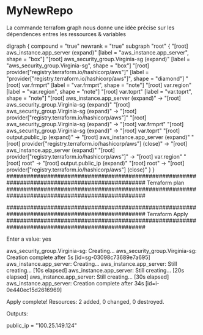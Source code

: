 # MyNewRepo
La commande terrafom graph nous donne une idée précise sur les dépendences entres les ressources & variables 

digraph {
	compound = "true"
	newrank = "true"
	subgraph "root" {
		"[root] aws_instance.app_server (expand)" [label = "aws_instance.app_server", shape = "box"]
		"[root] aws_security_group.Virginia-sg (expand)" [label = "aws_security_group.Virginia-sg", shape = "box"]
		"[root] provider[\"registry.terraform.io/hashicorp/aws\"]" [label = "provider[\"registry.terraform.io/hashicorp/aws\"]", shape = "diamond"]
		"[root] var.frmprt" [label = "var.frmprt", shape = "note"]
		"[root] var.region" [label = "var.region", shape = "note"]
		"[root] var.toprt" [label = "var.toprt", shape = "note"]
		"[root] aws_instance.app_server (expand)" -> "[root] aws_security_group.Virginia-sg (expand)"
		"[root] aws_security_group.Virginia-sg (expand)" -> "[root] provider[\"registry.terraform.io/hashicorp/aws\"]"
		"[root] aws_security_group.Virginia-sg (expand)" -> "[root] var.frmprt"
		"[root] aws_security_group.Virginia-sg (expand)" -> "[root] var.toprt"
		"[root] output.public_ip (expand)" -> "[root] aws_instance.app_server (expand)"
		"[root] provider[\"registry.terraform.io/hashicorp/aws\"] (close)" -> "[root] aws_instance.app_server (expand)"
		"[root] provider[\"registry.terraform.io/hashicorp/aws\"]" -> "[root] var.region"
		"[root] root" -> "[root] output.public_ip (expand)"
		"[root] root" -> "[root] provider[\"registry.terraform.io/hashicorp/aws\"] (close)"
	}
}
#################################################################################################
Terraform plan
#################################################################################################





#################################################################################################
Terraform Apply
#################################################################################################

  Enter a value: yes

aws_security_group.Virginia-sg: Creating...
aws_security_group.Virginia-sg: Creation complete after 5s [id=sg-03098c73689e7a695]
aws_instance.app_server: Creating...
aws_instance.app_server: Still creating... [10s elapsed]
aws_instance.app_server: Still creating... [20s elapsed]
aws_instance.app_server: Still creating... [30s elapsed]
aws_instance.app_server: Creation complete after 34s [id=i-0e440ec15d2616969]

Apply complete! Resources: 2 added, 0 changed, 0 destroyed.

Outputs:

public_ip = "100.25.149.124"

